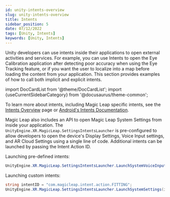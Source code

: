 ```yaml
---
id: unity-intents-overview
slug: unity-intents-overview
title: Intents
sidebar_position: 5
date: 07/12/2022
tags: [Unity, Intents]
keywords: [Unity, Intents]
---
```


Unity developers can use intents inside their applications to open external activities and services. For example, you can use Intents to open the Eye Calibration application after detecting poor accuracy when using the Eye Tracking feature, or if you want the user to localize into a map before loading the content from your application. This section provides examples of how to call both implicit and explicit intents.

import DocCardList from '@theme/DocCardList';
import {useCurrentSidebarCategory} from '@docusaurus/theme-common';

To learn more about intents, including Magic Leap specific intents, see the [Intents Overview](/docs/guides/features/android-intents-overview.md) page or [Android's Intents Documentation](https://developer.android.com/guide/components/intents-filters).

Magic Leap also includes an API to open Magic Leap System Settings from inside your application. The `UnityEngine.XR.MagicLeap.SettingsIntentsLauncher` is pre-configured to allow developers to open the device's Display Settings, Voice Input settings, and AR Cloud Settings using a single line of code. Additional intents can be launched by passing the Intent Action ID.

Launching pre-defined intents:

```csharp
UnityEngine.XR.MagicLeap.SettingsIntentsLauncher.LaunchSystemVoiceInputSettings();
```

Launching custom intents:

```csharp
string intentID = "com.magicleap.intent.action.FITTING";
UnityEngine.XR.MagicLeap.SettingsIntentsLauncher.LaunchSystemSettings(intentID);
```

<DocCardList items={useCurrentSidebarCategory().items}/>